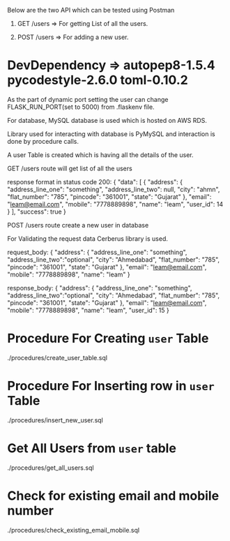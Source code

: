Below are the two API which can be tested using Postman

1. GET /users => For getting List of all the users.

2. POST /users => For adding a new user.

# DevDependency => autopep8-1.5.4 pycodestyle-2.6.0 toml-0.10.2

As the part of dynamic port setting the user can change FLASK_RUN_PORT(set to 5000) from .flaskenv file.

For database, MySQL database is used which is hosted on AWS RDS.

Library used for interacting with database is PyMySQL and interaction is done by procedure calls.

A user Table is created which is having all the details of the user.

GET /users route will get list of all the users

response format in status code 200:
{
    "data":
    [
        {
            "address": {
                "address_line_one": "something",
                "address_line_two": null,
                "city": "ahmn",
                "flat_number": "785",
                "pincode": "361001",
                "state": "Gujarat"
            },
            "email": "leam@email.com",
            "mobile": "7778889898",
            "name": "leam",
            "user_id": 14
        }
    ],
    "success": true
}

POST /users route create a new user in database

For Validating the request data Cerberus library is used.

request_body:
{
    "address": {
        "address_line_one": "something",
        "address_line_two":"optional",
        "city": "Ahmedabad",
        "flat_number": "785",
        "pincode": "361001",
        "state": "Gujarat"
    },
    "email": "leam@email.com",
    "mobile": "7778889898",
    "name": "leam"
}

response_body:
{
    "address": {
        "address_line_one": "something",
        "address_line_two":"optional",
        "city": "Ahmedabad",
        "flat_number": "785",
        "pincode": "361001",
        "state": "Gujarat"
    },
    "email": "leam@email.com",
    "mobile": "7778889898",
    "name": "leam",
    "user_id": 15
}

# Procedure For Creating `user` Table

./procedures/create_user_table.sql

#

# Procedure For Inserting row in `user` Table

./procedures/insert_new_user.sql

#

# Get All Users from `user` table

./procedures/get_all_users.sql

#

# Check for existing email and mobile number

./procedures/check_existing_email_mobile.sql

#
